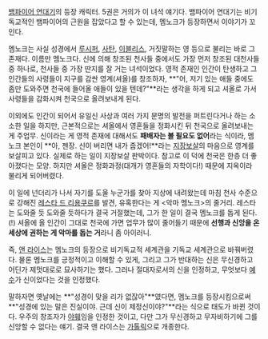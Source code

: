 [뱀파이어 연대기](%EB%B1%80%ED%8C%8C%EC%9D%B4%EC%96%B4%20%EC%97%B0%EB%8C%80%EA%B8%B0.md)의 등장 캐릭터. 5권은 거의가 이 녀석 얘기다. 뱀파이어 연대기는 비기독교적인 뱀파이어의 근원을 잡았다고 할 수 있는데,
멤노크가 등장하면서 이야기가 꼬인다.

멤노크는 사실 성경에서 [루시퍼](%EB%A3%A8%EC%8B%9C%ED%8D%BC.md),
[사탄](%EC%82%AC%ED%83%84.md),
[이블리스](%EC%9D%B4%EB%B8%94%EB%A6%AC%EC%8A%A4.md), 거짓말하는 영 등으로 불리는 바로 그 존재다.
이름만 멤노크다. 신에 의해 창조된 천사들 중에서도 가장 먼저 창조된 대천사들 중 하나로, 천사들 중 가장 딴지를 잘 거는 녀석이었다. 영적
존재인 인간이 탄생하고 그 인간들의 사령들이 지구를 감싼 영계(셔올)를 창조하자, **"어, 저기 있는 애들 중에도 좀만 도와주면 천국에
들어올 애들이 있을 텐데?"**라는 생각을 하게 되고 셔올로 가서 사령들을 감화시켜 천국으로 올려보내게 된다.

이외에도 인간이 되어서 유일신 사상과 여러 가지 문명의 발전을 퍼트린다거나 하는 소소한 일을 하지만, 근본적으로는 셔올에서 영혼들을 정화시킨
뒤 천국으로 올려보내는 게 주업무. 신이라는 게 영적 존재에 대해서도 **패배자는 볼 필요도 없어**라는 식이라, 멤노크 본인이 **아,
젠장. 신이 버리면 내가 줍겠어!**라는 [지장보살](%EC%A7%80%EC%9E%A5%EB%B3%B4%EC%82%B4.md)의
마음으로 영계를 보살피고 있다. 실제로 하는 일이 지장보살 판박이다. 참고로 이 덕에 천국은 한층 더 좋아졌다는 모양. 하지만 셔올은
정화과정(대개가 영혼들의 자학이다!) 때문에 지옥이라 불리게 되어버렸다.

이 일에 넌더리가 나서 자기를 도울 누군가를 찾아 지상에 내려왔는데 마침 천사 수준으로 강해진 [레스타 드 리용쿠르](%EB%A0%88%EC%8A%A4%ED%83%80%20%EB%93%9C%20%EB%A6%AC%EC%9A%A9%EC%BF%A0%EB%A5%B4.md)를 발견,
유혹한다는 게 <악마 멤노크>의 줄거리. 레스타는 도와줄 듯 도와줄 듯하다가 결국 거절했는데, 그가 한 일이 결국 멤노크를 돕게 된다.(!)
셔올에 올 인간이 그대로 천국에 가면 업무가 많이 줄어들기 때문에 **선행과 신앙을 온 세상에 권하는 게 악마를 돕는 거**라니 좀
아이러니.

즉, [앤 라이스](%EC%95%A4%20%EB%9D%BC%EC%9D%B4%EC%8A%A4.md)는 멤노크의 등장으로 비기독교적
세계관을 기독교 세계관으로 바꿔버렸다. 물론 멤노크를 긍정적이고 이해할 수 있게, 그리고 그가 반대하는 신은 무신경하고 어딘가 제멋대로로
묘사하기는 했다. 그러나 절대자로서의 신을 인정하고, 무엇보다 [예수](%EC%98%88%EC%88%98.md)가 신이었다는 것을
인정했다.

말하자면 옛날에는 **"성경이 맞을 리가 없잖아"**였다면, 멤노크를 등장시킴으로써 **"성경에 있는 말은 진실이야. 근데 신이
제정신이야?"**라는 식으로 태도가 바뀐 것이다. 우주의 창조자가 [야훼](%EC%95%BC%ED%9B%BC.md)임을 인정한 것이고,
다만 그가 무신경하고 무자비하기에 그를 신앙할 수 없다는 얘기. 결국 앤 라이스는
[가톨릭](%EA%B0%80%ED%86%A8%EB%A6%AD.md)으로 개종한다.

